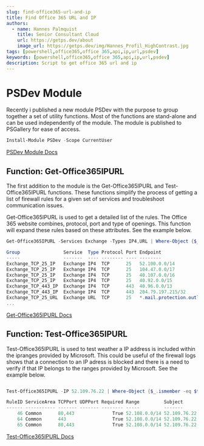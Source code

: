 ```yaml
---
slug: find-office365-url-and-ip
title: Find Office 365 URL and IP
authors:
  - name: Hannes Palmquist
    title: Senior Consultant Cloud
    url: https://getps.dev/about
    image_url: https://getps.dev/img/Hannes_Profil_HighContrast.jpg
tags: [powershell,office365,office 365,api,ip,url,psdev]
keywords: [powershell,office365,office 365,api,ip,url,psdev]
description: Script to get office 365 url and ip
---
```


<div class="fb-share-button"
data-href="https://getps.dev/blog/find-office365-url-and-ip"
data-layout="button"
data-size="small">
</div>

# PSDev Module

Recently i published a new module PSDev with the purpose to group together a set of utility functions. Most of the functions are stand-alone and can be used independently of the module. The module is published to PSGallery for ease of access.

```powershell
Install-Module PSDev -Scope CurrentUser
```

[PSDev Module Docs](https://getps.dev/modules/PSDev/getstarted)

## Function: Get-Office365IPURL

The first addition to the module is the Get-Office365IPURL and Test-Office365IPURL functions. These functions simplify the process of getting a list of firewall rules for a given set of services and troubleshoot communication issues.

Get-Office365IPURL is used to get a detailed list of the rules. The Office 365 website combines, protocol, port and type of openings. This function will expand these rules based on these attributes. See the example below.

```powershell
Get-Office365IPURL -Services Exchange -Types IP4,URL | Where-Object {$_.Required -eq $true}

Group                Service  Type Protocol Port Endpoint                           Required
-----                -------  ---- -------- ---- --------                           --------
Exchange_TCP_25_IP   Exchange IP4  TCP      25   52.100.0.0/14                      True
Exchange_TCP_25_IP   Exchange IP4  TCP      25   104.47.0.0/17                      True
Exchange_TCP_25_IP   Exchange IP4  TCP      25   40.107.0.0/16                      True
Exchange_TCP_25_IP   Exchange IP4  TCP      25   40.92.0.0/15                       True
Exchange_TCP_443_IP  Exchange IP4  TCP      443  40.96.0.0/13                       True
Exchange_TCP_443_IP  Exchange IP4  TCP      443  204.79.197.215/32                  True
Exchange_TCP_25_URL  Exchange URL  TCP      25   *.mail.protection.outlook.com      True
...

```

[Get-Office365IPURL Docs](https://getps.dev/modules/PSDev/commands/Get-Office365IPURL)

## Function: Test-Office365IPURL

Test-Office365IPURL is used to test weather a IP address is included within the ipranges provided by Microsoft. This could be useful of the firewall logs shows that a connection to an IP adress is blocked and there is a need to verify if that IP belongs to the ranges provided by Microsoft. See the example below.

```powershell

Test-Office365IPURL -IP 52.109.76.22 | Where-Object {$_.ismember -eq $true} | Format-Table

RuleID ServiceArea TCPPort UDPPort Required Range         Subject      IsMember
------ ----------- ------- ------- -------- -----         -------      --------
    46 Common      80,443              True 52.108.0.0/14 52.109.76.22     True
    64 Common      443                 True 52.108.0.0/14 52.109.76.22     True
    65 Common      80,443              True 52.108.0.0/14 52.109.76.22     True

```

[Test-Office365IPURL Docs](https://getps.dev/modules/PSDev/commands/Test-Office365IPURL)

<Comments />
